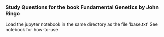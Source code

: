 ### Study Questions for the book Fundamental Genetics by John Ringo
Load the jupyter notebook in the same directory as the file 'base.txt'
See notebook for how-to-use
